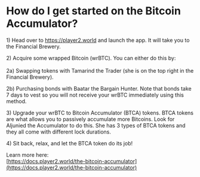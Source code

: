# How do I get started on the Bitcoin Accumulator?

1\) Head over to https://player2.world and launch the app. It will take you to the Financial Brewery.

2\) Acquire some wrapped Bitcoin (wrBTC). You can either do this by:\
\
2a) Swapping tokens with Tamarind the Trader (she is on the top right in the Financial Brewery).

2b) Purchasing bonds with Baatar the Bargain Hunter. Note that bonds take 7 days to vest so you will not receive your wrBTC immediately using this method.

3\) Upgrade your wrBTC to Bitcoin Accumulator (BTCA) tokens. BTCA tokens are what allows you to passively accumulate more Bitcoins. Look for Aljunied the Accumulator to do this. She has 3 types of BTCA tokens and they all come with different lock durations.

4\) Sit back, relax, and let the BTCA token do its job!

Learn more here:\
[https://docs.player2.world/the-bitcoin-accumulator](https://docs.player2.world/the-bitcoin-accumulator)
